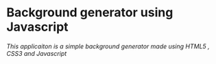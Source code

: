 # Background generator using Javascript
###### This applicaiton is a simple background generator made using HTML5 , CSS3 and Javascript

